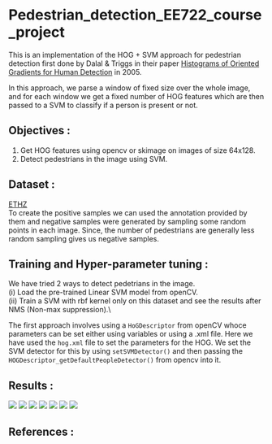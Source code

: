 # Pedestrian_detection_EE722_course_project

This is an implementation of the HOG + SVM approach for pedestrian detection first done by Dalal & Triggs in their paper [Histograms of Oriented Gradients for Human Detection](https://lear.inrialpes.fr/people/triggs/pubs/Dalal-cvpr05.pdf) in 2005.

In this approach, we parse a window of fixed size over the whole image, and for each window we get a fixed number of HOG features which are then passed to a SVM to classify if a person is present or not.

## Objectives :
1. Get HOG features using opencv or skimage on images of size 64x128.
2. Detect pedestrians in the image using SVM.

## Dataset :
[ETHZ](https://data.vision.ee.ethz.ch/cvl/aess/dataset/)\
To create the positive samples we can used the annotation provided by them and negative samples were generated by sampling some random points in each image. Since, the number of pedestrians are generally less random sampling gives us negative samples.

## Training and Hyper-parameter tuning :
We have tried 2 ways to detect pedetrians in the image.\
(i) Load the pre-trained Linear SVM model from openCV.\
(ii) Train a SVM with rbf kernel only on this dataset and see the results after NMS (Non-max suppression).\

The first approach involves using a `HoGDescriptor` from openCV whoce parameters can be set either using variables or using a .xml file. Here we have used the `hog.xml` file to set the parameters for the HOG.
We set the SVM detector for this by using `setSVMDetector()` and then passing the `HOGDescriptor_getDefaultPeopleDetector()` from opencv into it.

## Results : 
<img src="https://github.com/Dibyakanti/Pedestrian_detection_EE722_course_project/tree/main/results/1.png">
<img src="https://github.com/Dibyakanti/Pedestrian_detection_EE722_course_project/tree/main/results/2.png">
<img src="https://github.com/Dibyakanti/Pedestrian_detection_EE722_course_project/tree/main/results/3.png">
<img src="https://github.com/Dibyakanti/Pedestrian_detection_EE722_course_project/tree/main/results/4.png">
<img src="https://github.com/Dibyakanti/Pedestrian_detection_EE722_course_project/tree/main/results/5.png">
<img src="https://github.com/Dibyakanti/Pedestrian_detection_EE722_course_project/tree/main/results/6.png">
<img src="https://github.com/Dibyakanti/Pedestrian_detection_EE722_course_project/tree/main/results/7.png">



## References :

